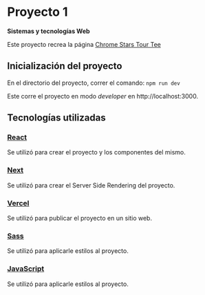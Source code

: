 # Proyecto 1 
**Sistemas y tecnologías Web**

Este proyecto recrea la página [Chrome Stars Tour Tee](https://usshop.marinaofficial.co.uk/products/chrome-stars-tour-tee?variant=40288876920915)


## Inicialización del proyecto

En el directorio del proyecto, correr el comando:
`npm run dev`

Este corre el proyecto en modo *developer* en http://localhost:3000.


## Tecnologías utilizadas

### [React](https://es.react.dev)
Se utilizó para crear el proyecto y los componentes del mismo.

### [Next](https://nextjs.org)
Se utilizó para crear el Server Side Rendering del proyecto.

### [Vercel](https://vercel.com)
Se utilizó para publicar el proyecto en un sitio web.

### [Sass](https://sass-lang.com)
Se utilizó para aplicarle estilos al proyecto.

### [JavaScript](https://www.javascript.com)
Se utilizó para aplicarle estilos al proyecto.
